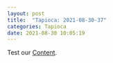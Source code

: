 ```yaml
---
layout: post
title:  "Tapioca: 2021-08-30-37"
categories: Tapioca
date: 2021-08-30 10:05:19
---
```

Test our [Content](https://github.com/HappyMaki/Tapioca-Releases/releases/download/2021-08-30-37/Tapioca_2021-08-30-37.zip).

